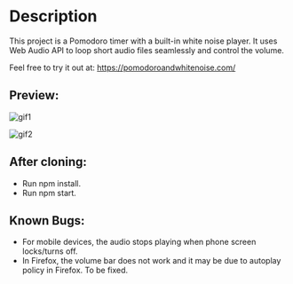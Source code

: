 # Description

This project is a Pomodoro timer with a built-in white noise player. It uses Web Audio API to loop short audio files seamlessly and control the volume.

Feel free to try it out at: https://pomodoroandwhitenoise.com/

## Preview:

![gif1](https://github.com/benyoon1/pomodoro-white-noise/assets/86860367/a94fc995-f211-4822-bb6f-510b022eeb96)

![gif2](https://github.com/benyoon1/pomodoro-white-noise/assets/86860367/a1732d21-5c13-4152-b340-568404273556)

## After cloning:

- Run npm install.
- Run npm start.

## Known Bugs:

- For mobile devices, the audio stops playing when phone screen locks/turns off.
- In Firefox, the volume bar does not work and it may be due to autoplay policy in Firefox. To be fixed.
